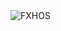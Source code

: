 <div align="justify">
<picture>
    <source media="(prefers-color-scheme: dark)" srcset="https://i.ibb.co/fVBSztbb/output-gif.gif">
    <source media="(prefers-color-scheme: light)" srcset="https://i.ibb.co/fVBSztbb/output-gif.gif">
    <img alt="FXHOS" src="https://i.ibb.co/fVBSztbb/output-gif.gif">
</picture>
</div>